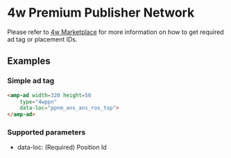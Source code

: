 <!---
Copyright 2015 The AMP HTML Authors. All Rights Reserved.

Licensed under the Apache License, Version 2.0 (the "License");
you may not use this file except in compliance with the License.
You may obtain a copy of the License at

      http://www.apache.org/licenses/LICENSE-2.0

Unless required by applicable law or agreed to in writing, software
distributed under the License is distributed on an "AS-IS" BASIS,
WITHOUT WARRANTIES OR CONDITIONS OF ANY KIND, either express or implied.
See the License for the specific language governing permissions and
limitations under the License.
-->

# 4w Premium Publisher Network

Please refer to [4w Marketplace](mailto:4winfo@4wmarketplace.com) for more
information on how to get required ad tag or placement IDs.

## Examples

### Simple ad tag 

```html
<amp-ad width=320 height=50
    type="4wppn"
    data-loc="ppnm_ans_ans_ros_top">
</amp-ad>
```


### Supported parameters

* data-loc: (Required) Position Id

